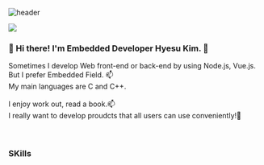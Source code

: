 ![header](https://capsule-render.vercel.app/api?type=soft&color=auto&height=300&section=header&text=WELCOME&fontSize=90&desc=Hyesu's%20github%20profile&descAlignY=68&descAlign=64)

<img src="https://img.shields.io/badge/C Language-A8B9CC?style=flat-square&logo=C&logoColor=white&labelColor=white"/>
<h3>👋 Hi there! I'm Embedded Developer Hyesu Kim. 💞️</h3>
Sometimes I develop Web front-end or back-end by using Node.js, Vue.js.<br/>
But I prefer Embedded Field. 📫<br/>
My main languages are C and C++.<br/>
<br/>
I enjoy work out, read a book.📫<br/>
I really want to develop proudcts that all users can use conveniently!🌱<br/>
<br/>
<br/>
<h3>SKills</h3>

<!---
h2222y/h2222y is a ✨ special ✨ repository because its `README.md` (this file) appears on your GitHub profile.
You can click the Preview link to take a look at your changes.
--->

